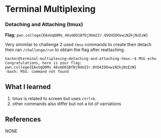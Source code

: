 # Terminal Multiplexing 

### Detaching and Attaching (tmux)

**Flag:** `pwn.college{EAxUqQ8Ms_46vmDO1BfDj9Um2Ir.0VO4IDOxwiN2kjNzEzW}`

Very simmilar to challenge 2 used `tmux` commands to create then detach then ran `/challenge/run` to obtain the flag after reattaching.

```
hacker@terminal-multiplexing~detaching-and-attaching-tmux:~$ MSG echo Congratulations, here is your flag: pwn.college{EAxUqQ8Ms_46vmDO1BfDj9Um2Ir.0VO4IDOxwiN2kjNzEzW}
-bash: MSG: command not found
```

## What I learned

1. tmux is related to screen but uses `ctrl+b`.
2. other commands also differ but not a lot of varriations 

## References

NONE
